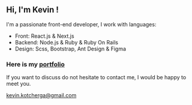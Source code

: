 ## Hi, I'm Kevin !

I'm a passionate front-end developer, I work with languages:

- Front: React.js & Next.js
- Backend: Node.js & Ruby & Ruby On Rails
- Design: Scss, Bootstrap, Ant Design & Figma 

### Here is my [portfolio](http://www.kevinkotcherga.xyz)


If you want to discuss do not hesitate to contact me, I would be happy to meet you.

kevin.kotcherga@gmail.com
